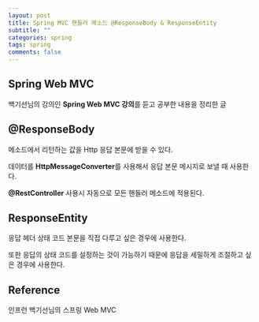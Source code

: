 ```yaml
---
layout: post
title: Spring MVC 핸들러 메소드 @ResponseBody & ResponseEntity
subtitle: ""
categories: spring
tags: spring
comments: false
---
```


## Spring Web MVC

백기선님의 강의인 **Spring Web MVC 강의**를 듣고 공부한 내용을 정리한 글

## @ResponseBody

메소드에서 리턴하는 값을 Http 응답 본문에 받을 수 있다.

데이터를 **HttpMessageConverter**를 사용해서 응답 본문 메시지로 보낼 때 사용한다.

**@RestController** 사용시 자동으로 모든 핸들러 메소드에 적용된다.

## ResponseEntity<T>

응답 헤더 상태 코드 본문을 직접 다루고 싶은 경우에 사용한다.

또한 응답의 상태 코드를 설정하는 것이 가능하기 때문에 응답을 세밀하게 조절하고 싶은 경우에 사용한다.

## Reference

인프런 백기선님의 스프링 Web MVC
